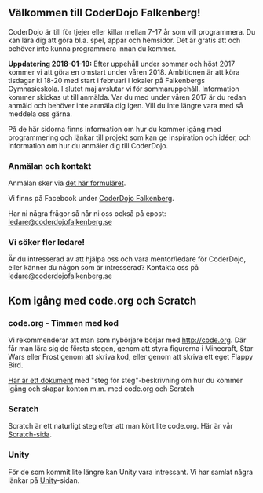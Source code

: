 ## Välkommen till CoderDojo Falkenberg! 

CoderDojo är till för tjejer eller killar mellan 7-17 år som vill programmera. Du kan lära dig att göra bl.a. spel, appar och hemsidor. Det är gratis att och behöver inte kunna programmera innan du kommer.

**Uppdatering 2018-01-19:** Efter uppehåll under sommar och höst 2017 kommer vi att göra en omstart under våren 2018. Ambitionen är att köra tisdagar kl 18-20 med start i februari i lokaler på Falkenbergs Gymnasieskola. I slutet maj avslutar vi för sommaruppehåll. Information kommer skickas ut till anmälda. Var du med under våren 2017 är du redan anmäld och behöver inte anmäla dig igen. Vill du inte längre vara med så meddela oss gärna.

På de här sidorna finns information om hur du kommer igång med programmering och länkar till projekt som kan ge inspiration och idéer, och information om hur du anmäler dig till CoderDojo.

### Anmälan och kontakt

Anmälan sker via [det här formuläret]( https://m.bosbec.io/form/02b30d45-30b4-4a3d-91f7-25267407006a).
 
Vi finns på Facebook under [CoderDojo Falkenberg](https://www.facebook.com/groups/coderdojofalkenberg/).

Har ni några frågor så når ni oss också på epost: ledare@coderdojofalkenberg.se
 
### Vi söker fler ledare!

Är du intresserad av att hjälpa oss och vara mentor/ledare för CoderDojo, eller känner du någon som är intresserad? Kontakta oss på ledare@coderdojofalkenberg.se
## Kom igång med code.org och Scratch

### code.org - Timmen med kod

Vi rekommenderar att man som nybörjare börjar med http://code.org. Där får man lära sig de första stegen, genom att styra figurerna i Minecraft, Star Wars eller Frost genom att skriva kod, eller genom att skriva ett eget Flappy Bird. 

[Här är ett dokument](/assets/pdf/coderdojo-forsta-steg.pdf) med "steg för steg"-beskrivning om hur du kommer igång och skapar konton m.m. med code.org och Scratch 

### Scratch

Scratch är ett naturligt steg efter att man kört lite code.org. Här är vår [Scratch-sida](scratch.md).

### Unity

För de som kommit lite längre kan Unity vara intressant. Vi har samlat några länkar på [Unity](Unity.md)-sidan.
